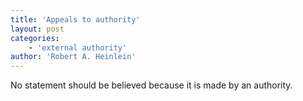 ```yaml
---
title: 'Appeals to authority'
layout: post
categories:
    - 'external authority'
author: 'Robert A. Heinlein'
---
```


No statement should be believed because it is made by an authority.